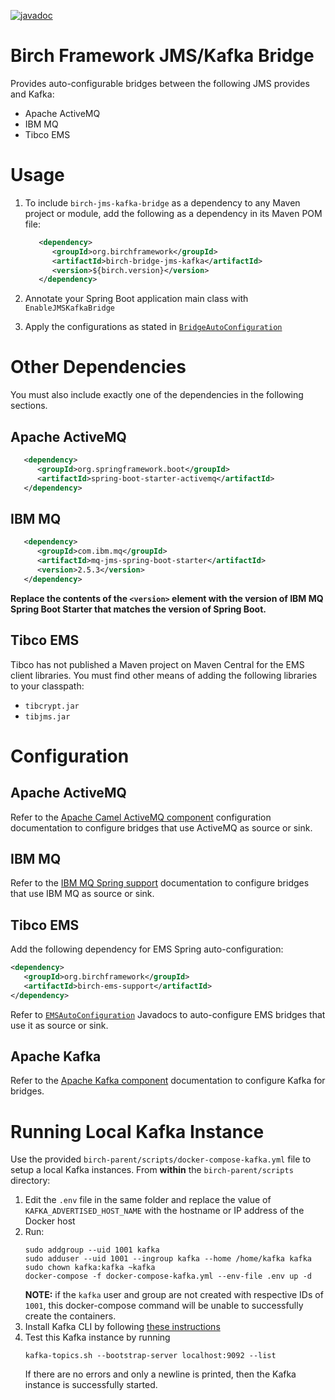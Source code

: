 [![javadoc](https://javadoc.io/badge2/org.birchframework/birch-bridge-jms-kafka/javadoc.svg)](https://javadoc.io/doc/org.birchframework/birch-bridge-jms-kafka)
# Birch Framework JMS/Kafka Bridge
Provides auto-configurable bridges between the following JMS provides and Kafka:

* Apache ActiveMQ
* IBM MQ
* Tibco EMS


# Usage
1. To include `birch-jms-kafka-bridge` as a dependency to any Maven project or module, add the following as a dependency in its Maven POM file:
    ```xml
       <dependency>
          <groupId>org.birchframework</groupId>
          <artifactId>birch-bridge-jms-kafka</artifactId>
          <version>${birch.version}</version>
       </dependency>
    ``` 
 
2. Annotate your Spring Boot application main class with `EnableJMSKafkaBridge`
3. Apply the configurations as stated in [`BridgeAutoConfiguration`](https://javadoc.io/doc/org.birchframework/birch-bridge-jms-kafka/latest/org/birchframework/bridge/BridgeAutoConfiguration.html) 

# Other Dependencies
You must also include exactly one of the dependencies in the following sections.

## Apache ActiveMQ

```xml
   <dependency>
      <groupId>org.springframework.boot</groupId>
      <artifactId>spring-boot-starter-activemq</artifactId>
   </dependency>
```

## IBM MQ

```xml
   <dependency>
      <groupId>com.ibm.mq</groupId>
      <artifactId>mq-jms-spring-boot-starter</artifactId>
      <version>2.5.3</version>
   </dependency>
```

**Replace the contents of the `<version>` element with the version of IBM MQ Spring Boot Starter that matches the version of Spring Boot.**

## Tibco EMS

Tibco has not published a Maven project on Maven Central for the EMS client libraries.  You must find other means of adding the following libraries to your
classpath:

* `tibcrypt.jar`
* `tibjms.jar`

# Configuration

## Apache ActiveMQ
Refer to the [Apache Camel ActiveMQ component](https://camel.apache.org/components/3.15.x/activemq-component.html#_spring_boot_auto_configuration) configuration documentation to configure bridges that use ActiveMQ as source or sink.

## IBM MQ
Refer to the [IBM MQ Spring support](https://github.com/ibm-messaging/mq-jms-spring#configuration-options) documentation to configure bridges that use IBM MQ as source or sink.

## Tibco EMS
Add the following dependency for EMS Spring auto-configuration:
```xml
<dependency>
   <groupId>org.birchframework</groupId>
   <artifactId>birch-ems-support</artifactId>
</dependency>
```

Refer to [`EMSAutoConfiguration`](https://javadoc.io/doc/org.birchframework/birch-ems-support/latest/org/birchframework/ems/EMSAutoConfiguration.html) Javadocs 
to auto-configure EMS bridges that use it as source or sink.

## Apache Kafka
Refer to the [Apache Kafka component](https://camel.apache.org/components/3.15.x/kafka-component.html#_spring_boot_auto_configuration) documentation to configure Kafka for bridges.

# Running Local Kafka Instance
Use the provided `birch-parent/scripts/docker-compose-kafka.yml` file to setup a local Kafka instances.
From **within** the `birch-parent/scripts` directory:

1. Edit the `.env` file in the same folder and replace the value of `KAFKA_ADVERTISED_HOST_NAME` with the hostname or IP address of the Docker host
2. Run:
    ```shell
    sudo addgroup --uid 1001 kafka
    sudo adduser --uid 1001 --ingroup kafka --home /home/kafka kafka
    sudo chown kafka:kafka ~kafka
    docker-compose -f docker-compose-kafka.yml --env-file .env up -d
    ```
    **NOTE:** if the `kafka` user and group are not created with respective IDs of `1001`, this docker-compose command will be unable to successfully create the
    containers.
3. Install Kafka CLI by following [these instructions](https://dzone.com/articles/apache-kafka-basic-setup-and-usage-with-command-li)
4. Test this Kafka instance by running
    ```shell
    kafka-topics.sh --bootstrap-server localhost:9092 --list
    ```
    If there are no errors and only a newline is printed, then the Kafka instance is successfully started.
